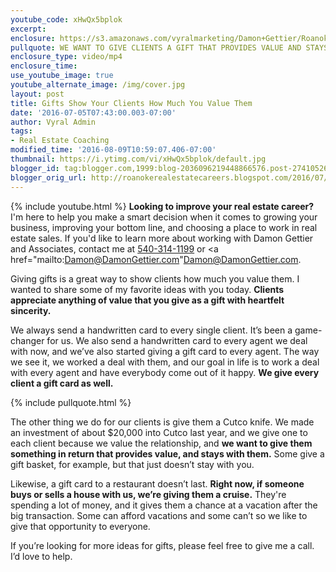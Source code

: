 ```yaml
---
youtube_code: xHwQx5bplok
excerpt:
enclosure: https://s3.amazonaws.com/vyralmarketing/Damon+Gettier/Roanoke+Real+Estate+Agent-+Protect+your+rights+as+a+buyer.mp4
pullquote: WE WANT TO GIVE CLIENTS A GIFT THAT PROVIDES VALUE AND STAYS WITH THEM.
enclosure_type: video/mp4
enclosure_time:
use_youtube_image: true
youtube_alternate_image: /img/cover.jpg
layout: post
title: Gifts Show Your Clients How Much You Value Them
date: '2016-07-05T07:43:00.003-07:00'
author: Vyral Admin
tags:
- Real Estate Coaching
modified_time: '2016-08-09T10:59:07.406-07:00'
thumbnail: https://i.ytimg.com/vi/xHwQx5bplok/default.jpg
blogger_id: tag:blogger.com,1999:blog-2036096219448866576.post-2741052676224315166
blogger_orig_url: http://roanokerealestatecareers.blogspot.com/2016/07/roanoke-real-estate-agent-give-clients.html
---
```

{% include youtube.html %}
**Looking to improve your real estate career?** I'm here to help you make a smart decision when it comes to growing your business, improving your bottom line, and choosing a place to work in real estate sales. If you'd like to learn more about working with Damon Gettier and Associates, contact me at <a href="tel:540-314-1199">540-314-1199</a> or <a href="mailto:Damon@DamonGettier.com"Damon@DamonGettier.com</a>.

Giving gifts is a great way to show clients how much you value them. I wanted to share some of my favorite ideas with you today. **Clients appreciate anything of value that you give as a gift with heartfelt sincerity.**

 We always send a handwritten card to every single client. It’s been a game-changer for us. We also send a handwritten card to every agent we deal with now, and we’ve also started giving a gift card to every agent. The way we see it, we worked a deal with them, and our goal in life is to work a deal with every agent and have everybody come out of it happy. **We give every client a gift card as well.**

{% include pullquote.html %}

The other thing we do for our clients is give them a Cutco knife. We made an investment of about $20,000 into Cutco last year, and we give one to each client because we value the relationship, and **we want to give them something in return that provides value, and stays with them.** Some give a gift basket, for example, but that just doesn’t stay with you.

Likewise, a gift card to a restaurant doesn’t last. **Right now, if someone buys or sells a house with us, we’re giving them a cruise.** They're spending a lot of money, and it gives them a chance at a vacation after the big transaction. Some can afford vacations and some can’t so we like to give that opportunity to everyone.

 If you’re looking for more ideas for gifts, please feel free to give me a call. I’d love to help.
